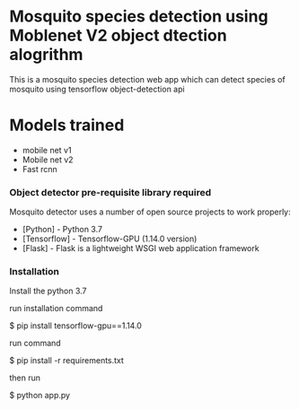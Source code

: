 # Mosquito species detection using Moblenet V2 object dtection alogrithm
This is a mosquito species detection web app which can detect species of mosquito using tensorflow object-detection api

# Models trained 
  - mobile net v1
  - Mobile net v2
  - Fast rcnn 


### Object detector pre-requisite library required

Mosquito detector uses a number of open source projects to work properly:
* [Python] - Python 3.7
* [Tensorflow] - Tensorflow-GPU (1.14.0 version)
* [Flask] - Flask is a lightweight WSGI web application framework

### Installation



Install the python 3.7


run installation command


$  pip install tensorflow-gpu==1.14.0


run command


$ pip install -r requirements.txt


then run 


$ python app.py
